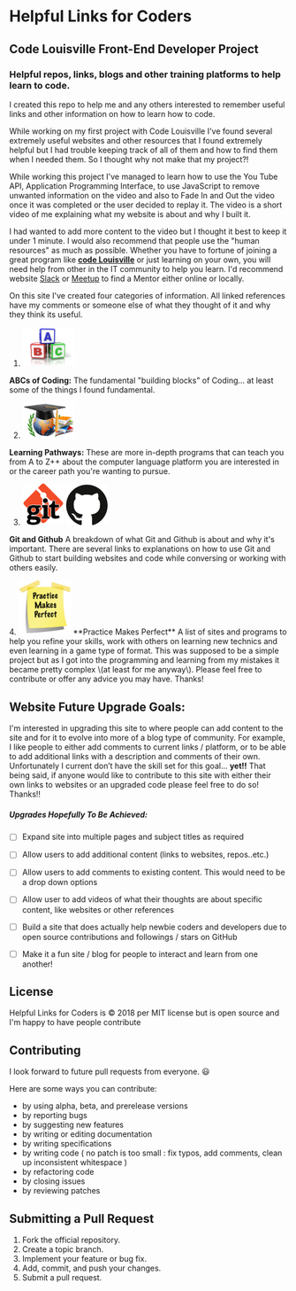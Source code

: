 # **Helpful Links for Coders**

## Code Louisville Front-End Developer Project


### Helpful repos, links, blogs and other training platforms to help learn to code. </h3>

I created this repo to help me and any others interested to remember useful links and other information on how to learn how to code.

While working on my first project with Code Louisville I've found several extremely useful websites and other resources that I found extremely helpful
but I had trouble keeping track of all of them and how to find them when I needed them. So I thought why not make that my project?!

While working this project I've managed to learn how to use the You Tube API, Application Programming Interface, to use JavaScript to remove unwanted
information on the video and also to Fade In and Out the video once it was completed or the user decided to replay it. The video is a short video of me
explaining what my website is about and why I built it.

I had wanted to add more content to the video but I thought it best to keep it under 1 minute. I would also recommend that people use the "human resources"
as much as possible. Whether you have to fortune of joining a great program like [**code Louisville**](https://codelouisville.org/) or just learning on your own, you will need help
from other in the IT community to help you learn. I'd recommend website [Slack](https://slack.com/) or [Meetup](https://www.meetup.com/topics/slack/)
 to find a Mentor either online or locally.

 On this site I've created four categories of information. All linked references have my comments or someone else of what they thought of it and why they think its useful.
<!-- added <img src=".."> format to images so I could control the img size -->
1. <img src="img/abcBlocks.png" width=95px>
**ABCs of Coding:** The fundamental "building blocks" of Coding... at least some of the things I found fundamental.
<!-- added <img src=".."> format to images so I could control the img size -->
2. <img src="img/learning-paths.png" width=95px>
**Learning Pathways:** These are more in-depth programs that can teach you from A to Z++ about the computer language platform you are interested in or the career path you're wanting to pursue.
<!-- added <img src=".."> format to images so I could control the img size -->
3. <img src="img/gitLog.png" width=75px> <img src="img/github.png" width=75px>
<p><strong>Git and Github</strong> A breakdown of what Git and Github is about and why it's important. There are several links to explanations on how to use Git and Github to start building websites and code while conversing or working with others easily.</p>
  <!-- added <img src=".."> format to images so I could control the img size -->
4. <img src="img/practiceMakesPerfect.png" width=95px>
**Practice Makes Perfect** A list of sites and programs to help you refine your skills, work with others on learning new technics and even learning in a game type of format. This was supposed to be a simple project but as I got into the programming and learning from my mistakes it became pretty complex \(at least for me anyway\). Please feel free to contribute or offer any advice you may have. Thanks!


## Website Future Upgrade Goals:
  I'm interested in upgrading this site to where people can add content to the site and for it to evolve into more of a blog type of community.  For example, I like people to either add comments to current links / platform, or to be able to add additional links with a description and comments of their own. Unfortunately I current don’t have the skill set for this goal… **yet!!** That being said, if anyone would like to contribute to this site with either their own links to websites or an upgraded code please feel free to do so! Thanks!!

##### Upgrades Hopefully To Be Achieved:
- [ ] Expand site into multiple pages and subject titles as required
- [ ] Allow users to add additional content \(links to websites, repos..etc.\)
- [ ] Allow users to add comments to existing content. This would need to be a drop down options
- [ ] Allow user to add videos of what their thoughts are about specific content, like websites or other references
- [ ] Build a site that does actually help newbie coders and developers due to open source contributions and followings / stars on GitHub
- [ ] Make it a fun site / blog for people to interact and learn from one another!


## License
Helpful Links for Coders is :copyright: 2018 per MIT license but is open source and I'm happy to have people contribute

## Contributing

I look forward to future pull requests from everyone. :smiley:

Here are some ways you can contribute:

* by using alpha, beta, and prerelease versions
* by reporting bugs
* by suggesting new features
* by writing or editing documentation
* by writing specifications
* by writing code ( no patch is too small : fix typos, add comments, clean up inconsistent whitespace )
* by refactoring code
* by closing issues
* by reviewing patches

## Submitting a Pull Request
1. Fork the official repository.
2. Create a topic branch.
3. Implement your feature or bug fix.
4. Add, commit, and push your changes.
5. Submit a pull request.

